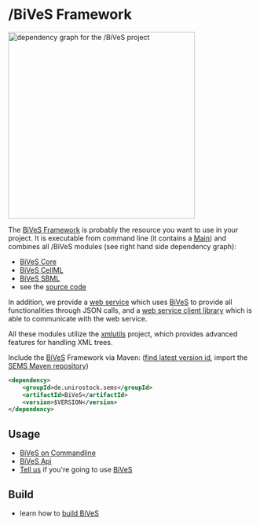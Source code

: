 /BiVeS Framework 
=================

<img src="https://github.com/SemsProject/BiVeS/raw/master/doc/dependency-graph.png" width="380px" title="dependency graph for the /BiVeS project" />

The [BiVeS Framework](bives:wiki) is probably the resource you want to use in your project. It is executable from command line (it contains a [ Main](/src/main/java/de/unirostock/sems/bives/Main.java)) and combines all /BiVeS modules (see right hand side dependency graph):
 * [BiVeS Core](http://sems.uni-rostock.de/trac/bives-core/wiki/BiVeS-Core)
 * [BiVeS CellML](http://sems.uni-rostock.de/trac/bives-cellml/wiki/BiVeS-CellML)
 * [BiVeS SBML](http://sems.uni-rostock.de/trac/bives-sbml/wiki/BiVeS-SBML)
 * see the [source code](http://github.com/SemsProject/bives)

In addition, we provide a [web service](http://sems.uni-rostock.de/trac/bivesws/wiki) which uses [BiVeS](/BiVeS) to provide all functionalities through JSON calls, and a [web service client library](http://sems.uni-rostock.de/trac/bivesws-client/wiki) which is able to communicate with the web service.

All these modules utilize the [xmlutils](http://sems.uni-rostock.de/trac/xmlutils/wiki) project, which provides advanced features for handling XML trees.

Include the [BiVeS](/BiVeS) Framework via Maven: ([find latest version id](http://mvn.sems.uni-rostock.de/releases/de/unirostock/sems/BiVeS/), import the [SEMS Maven repository](https://sems.uni-rostock.de/2013/10/maven-repository/))

```xml
<dependency>
    <groupId>de.unirostock.sems</groupId>
    <artifactId>BiVeS</artifactId>
    <version>$VERSION</version>
</dependency>
```
Usage 
------
 * [BiVeS on Commandline](BivesOnCommandLine)
 * [BiVeS Api](BivesApi)
 * [Tell us](TellUs) if you're going to use [BiVeS](BiVeS)

Build 
------
 * learn how to [build BiVeS](/BuildBives)

